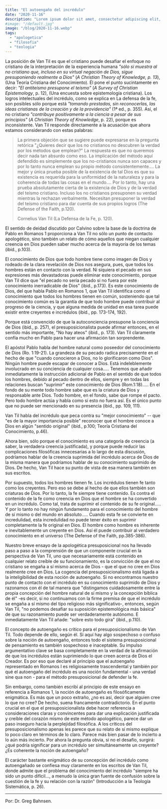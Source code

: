 ```yaml
---
title: "El autoengaño del incrédulo"
date: "2020-11-16"
description: "Lorem ipsum dolor sit amet, consectetur adipiscing elit, sed do eiusmod tempor incididunt ut labore et dolore magna aliqua. Ut enim ad sapientiam perveniri potest, non paranda nobis solum ea, sed fruenda etiam sapientia est; sive hoc difficile est, tamen nec modus est ullus investigandi veri, nisi inveneris, et quaerendi defatigatio turpis est, cum esset accusata et vituperata ab Hortensio."
#image: "/default.jpg"
image: "/blog/2020-11-16.webp"
tags: 
  - "apologetica"
  - "filosofia"
  - "teologia"
---
```


La posición de Van Til es que el cristiano puede desafiar el enfoque no cristiano de la interpretación de la experiencia humana _"sólo si muestra al no cristiano que, incluso en su virtual negación de Dios, sigue presuponiendo realmente a Dios"_ (_A Christian Theory of Knowledge, p. 13_), (Una Teoría Cristiana del Conocimiento). Él pone el punto sucintamente en decir: _"El antiteísmo presupone el teísmo"_ (_A Survey of Christian Epistemology_, p. 12), (Una encuesta sobre epistemología cristiana). Los logros intelectuales del incrédulo, como se explica en La defensa de la fe, son posibles sólo porque está _"tomando prestadas, sin reconocerlas, las ideas cristianas de la creación y de la providencia"_ (1ª ed., p. 355). Así, el no cristiano _"contribuye positivamente a la ciencia a pesar de sus principios"_ (_A Christian Theory of Knowledge_, p. 22), porque es inconsistente. Van Til responde directamente a la acusación que ahora estamos considerando con estas palabras:

> La primera objeción que se sugiere puede expresarse en la pregunta retórica "¿Quieres decir que los no cristianos no descubren la verdad por los métodos que emplean?" La respuesta es que no queremos decir nada tan absurdo como eso. La implicación del método aquí defendido es simplemente que los no-cristianos nunca son capaces y por lo tanto nunca emplean su propio método consistentemente…. La mejor y única prueba posible de la existencia de tal Dios es que su existencia es requerida para la uniformidad de la naturaleza y para la coherencia de todas las cosas en el mundo…. Por lo tanto, hay una prueba absolutamente cierta de la existencia de Dios y de la verdad del teísmo cristiano. Incluso los no cristianos presuponen su verdad mientras la rechazan verbalmente. Necesitan presuponer la verdad del teísmo cristiano para dar cuenta de sus propios logros (The Defense of the Faith, p.120).
> 
> Cornelius Van Til (La Defensa de la Fe, p. 120).

El sentido de deidad discutido por Calvino sobre la base de la doctrina de Pablo en Romanos 1 proporciona a Van Til no sólo un punto de contacto apologético, sino también un relato de cómo aquellos que niegan cualquier creencia en Dios pueden saber mucho acerca de la mayoría de los temas (ibíd., p.103).

El conocimiento de Dios que todo hombre tiene como imagen de Dios y rodeado de la clara revelación de Dios nos asegura, pues, que todos los hombres están en contacto con la verdad. Ni siquiera el pecado en sus expresiones más devastadoras puede eliminar este conocimiento, porque Van Til dice que "el pecado no sería pecado si no fuera por este conocimiento inerradicable de Dios" (ibid., p.173). Es este conocimiento de Dios, del que habla Pablo en Romanos 1, que Van Til identifica como el conocimiento que todos los hombres tienen en común, sosteniendo que tal conocimiento común es la garantía de que todo hombre puede contribuir al progreso de la ciencia, y que alguna medida de unidad en esa tarea puede existir entre creyentes e incrédulos (ibíd., pp. 173-174, 192).

Porque está convencido de que la autoconciencia presupone la conciencia de Dios (ibid., p. 257), el presuposicionalista puede afirmar entonces, en el sentido más importante, "No hay ateos" (ibid., p. 173). Van Til claramente confía mucho en Pablo para hacer una afirmación tan sorprendente.

El apóstol Pablo habla del hombre natural como poseedor del conocimiento de Dios (Ro. 1:19-21). La grandeza de su pecado radica precisamente en el hecho de que "cuando conocieron a Dios, no lo glorificaron como Dios". Ningún hombre puede escapar de conocer a Dios. Está indeleblemente involucrado en su conciencia de cualquier cosa..... Tenemos que añadir inmediatamente la instrucción adicional de Pablo en el sentido de que todos los hombres, debido al pecado dentro de ellos, siempre y en todas las relaciones buscan "suprimir" este conocimiento de Dios (Rom.1:18)..... En el fondo de su mente todo hombre sabe que es la criatura de Dios y responsable ante Dios. Todo hombre, en el fondo, sabe que rompe el pacto. Pero todo hombre actúa y habla como si esto no fuera así. Es el único punto que no puede ser mencionado en su presencia (ibid., pp. 109, 111).

Van Til habla del incrédulo que peca contra su "mejor conocimiento" -- que "es de la mayor importancia posible" reconocer que el hombre conoce a Dios en algún "sentido original" (ibíd., p.100; Teoría Cristiana del Conocimiento, p.46).

Ahora bien, sólo porque el conocimiento es una categoría de creencia (a saber, la verdadera creencia justificada), y porque puede reducir las complicaciones filosóficas innecesarias a lo largo de esta discusión, podríamos hablar de la creencia suprimida del incrédulo acerca de Dios de la misma manera que podríamos hablar de su conocimiento suprimido de Dios. De hecho, Van Til hace su punto de vista de esa manera también en sus escritos.

Por supuesto, todos los hombres tienen fe. Los incrédulos tienen fe tanto como los creyentes. Pero eso se debe al hecho de que ellos también son criaturas de Dios. Por lo tanto, la fe siempre tiene contenido. Es contra el contenido de la fe como creencia en Dios que el hombre se ha convertido en un incrédulo. Como tal, trata de suprimir el contenido de su fe original..... Y por lo tanto no hay ningún fundamento para el conocimiento del hombre de sí mismo o del mundo en absoluto..... Cuando esta fe se convierte en incredulidad, esta incredulidad no puede tener éxito en suprimir completamente la fe original en Dios. El hombre como hombre es inherente e inevitablemente un creyente en Dios. Así él puede contribuir al verdadero conocimiento en el universo (The Defense of the Faith, pp.385-386).

Nuestro breve ensayo de la apologética presuposicional nos ha llevado paso a paso a la comprensión de que un componente crucial en la perspectiva de Van Til, uno que necesariamente está contenido en cualquier relato creíble de su funcionamiento, es la convicción de que el no cristiano se engaña a sí mismo acerca de Dios - que el que no cree en Dios realmente cree en Dios. La cogencia del presuposicionalismo está ligada a la inteligibilidad de esta noción de autoengaño. Si no encontramos nuestro punto de contacto con el incrédulo en su conocimiento suprimido de Dios y razonamos con él de tal manera que "distingamos cuidadosamente entre la propia concepción del hombre natural de sí mismo y la concepción bíblica de él" -es decir, si no continuamos con la firme premisa de que el incrédulo se engaña a sí mismo del tipo religioso más significativo-, entonces, según Van Til, "no podemos desafiar su suposición epistemológica más básica" de que su razonamiento puede ser verdaderamente autónomo. E inmediatamente Van Til añade: "sobre esto todo gira" (ibid., p.110).

El concepto de autoengaño es crítico para el presuposicionalismo de Van Til. Todo depende de ello, según él. Si aquí hay algo sospechoso o confuso sobre la noción de autoengaño, entonces todo el sistema presuposicional de pensamiento es también sospechoso e inaceptable. Su impulso argumentativo clave se basa completamente en la verdad de la afirmación de que los incrédulos están suprimiendo lo que creen acerca de Dios el Creador. Es por eso que declaré al principio que el autoengaño representado en Romanos I es religiosamente trascendental y también por qué el autoengaño del incrédulo es una noción fundamental - una verdad sine qua non - para el método presuposicional de defender la fe.

Sin embargo, como también escribí al principio de este ensayo en referencia a Romanos 1, la noción de autoengaño es filosóficamente enigmática. Es más que un poco extraño, ¿no es así, decir que alguien cree lo que no cree? De hecho, suena francamente contradictorio. En el punto crucial en el que el presuposicionalista debe hacer referencia a consideraciones claras y convincentes para dar una explicación justificada y creíble del corazón mismo de este método apologético, parece dar un paso inseguro hacia la perplejidad filosófica. A los críticos del presuposicionalismo apenas les parece que su relato de sí mismo explique lo poco claro en términos de lo claro. Parece más bien pasar de lo incierto a lo aún más incierto. Por ahora la pregunta obvia, si no el desafío, surgirá: ¿qué podría significar para un incrédulo ser simultáneamente un creyente? ¿Es coherente la noción de autoengaño?

El carácter bastante enigmático de su concepción del incrédulo como autoengañado se confiesa muy claramente en los escritos de Van Til, donde admite que el problema del conocimiento del incrédulo "siempre ha sido un punto difícil..., a menudo la única gran fuente de confusión sobre la cuestión de la fe y su relación con la razón" (Introducción a la Teología Sistemática, p. 26).

* * *

Por: Dr. Greg Bahnsen.
